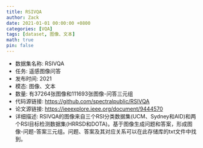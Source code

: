 ```yaml
---
title: RSIVQA
author: Zack
date: 2021-01-01 00:00:00 +0800
categories: [VQA]
tags: [dataset, 图像、文本]
math: true
pin: false
---
```

- 数据集名称: RSIVQA
- 任务: 遥感图像问答
- 发布时间: 2021
- 模态: 图像、文本
- 数量: 有37264张图像和111693张图像-问答三元组
- 代码源链接: https://github.com/spectralpublic/RSIVQA
- 论文源链接: https://ieeexplore.ieee.org/document/9444570
- 详细描述: RSIVQA的图像来自三个RSI分类数据集(UCM、Sydney和AID)和两个RSI目标检测数据集(HRRSD和DOTA)。基于图像生成问题和答案，形成图像-问题-答案三元组。问题、答案及其对应关系可以在此存储库的txt文件中找到。
